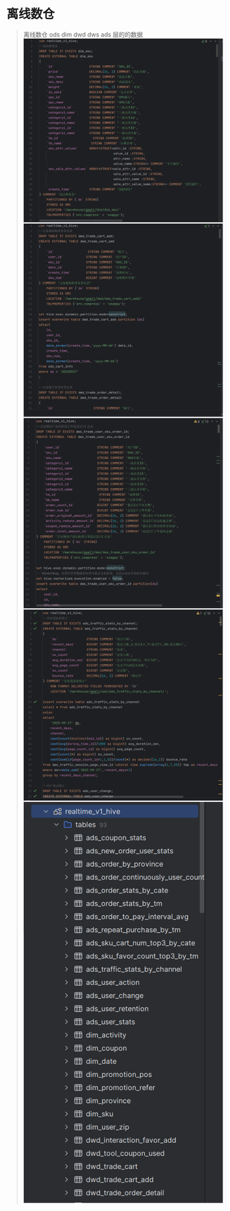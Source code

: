 # 离线数仓
> 离线数仓 ods dim dwd dws ads 层的的数据
> ![img_1.png](img/img_1.png)
> ![img_2.png](img/img_2.png)
> ![img_3.png](img/img_3.png)
> ![img_4.png](img/img_4.png)
> ![img_5.png](img/img_5.png)